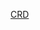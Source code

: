 [CRD](charts\azure-service-operator\crds\apiextensions.k8s.io_v1beta1_customresourcedefinition_cosmosdbs.azure.microsoft.com.yaml)
